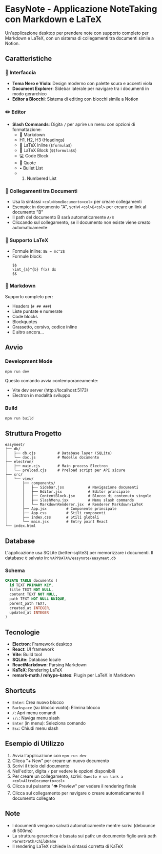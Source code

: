 # EasyNote - Applicazione NoteTaking con Markdown e LaTeX

Un'applicazione desktop per prendere note con supporto completo per Markdown e LaTeX, con un sistema di collegamenti tra documenti simile a Notion.

## Caratteristiche

### 🎨 Interfaccia
- **Tema Nero e Viola**: Design moderno con palette scura e accenti viola
- **Document Explorer**: Sidebar laterale per navigare tra i documenti in modo gerarchico
- **Editor a Blocchi**: Sistema di editing con blocchi simile a Notion

### ✏️ Editor
- **Slash Commands**: Digita `/` per aprire un menu con opzioni di formattazione:
  - 📝 Markdown
  - H1, H2, H3 (Headings)
  - 🔢 LaTeX Inline (`$formula$`)
  - 📐 LaTeX Block (`$$formula$$`)
  - 💻 Code Block
  - 💬 Quote
  - • Bullet List
  - 1. Numbered List

### 🔗 Collegamenti tra Documenti
- Usa la sintassi `<col>NomeDocumento<col>` per creare collegamenti
- Esempio: in documento "A", scrivi `<col>B<col>` per creare un link al documento "B"
- Il path del documento B sarà automaticamente `A/B`
- Cliccando sul collegamento, se il documento non esiste viene creato automaticamente

### 📐 Supporto LaTeX
- Formule inline: `$E = mc^2$`
- Formule block:
  ```
  $$
  \int_{a}^{b} f(x) dx
  $$
  ```

### 📝 Markdown
Supporto completo per:
- Headers (`# ## ###`)
- Liste puntate e numerate
- Code blocks
- Blockquotes
- Grassetto, corsivo, codice inline
- E altro ancora...

## Avvio

### Development Mode
```bash
npm run dev
```

Questo comando avvia contemporaneamente:
- Vite dev server (http://localhost:5173)
- Electron in modalità sviluppo

### Build
```bash
npm run build
```

## Struttura Progetto

```
easymeet/
├── db/
│   ├── db.cjs          # Database layer (SQLite)
│   └── doc.js          # Modello documento
├── electron/
│   ├── main.cjs        # Main process Electron
│   └── preload.cjs     # Preload script per API sicure
├── src/
│   └── view/
│       ├── components/
│       │   ├── Sidebar.jsx           # Navigazione documenti
│       │   ├── Editor.jsx            # Editor principale
│       │   ├── ContentBlock.jsx      # Blocco di contenuto singolo
│       │   ├── SlashMenu.jsx         # Menu slash commands
│       │   └── MarkdownRenderer.jsx  # Renderer Markdown/LaTeX
│       ├── App.jsx         # Componente principale
│       ├── App.css         # Stili componenti
│       ├── index.css       # Stili globali
│       └── main.jsx        # Entry point React
└── index.html
```

## Database

L'applicazione usa SQLite (better-sqlite3) per memorizzare i documenti.
Il database è salvato in: `%APPDATA%/easynote/easymeet.db`

### Schema

```sql
CREATE TABLE documents (
  id TEXT PRIMARY KEY,
  title TEXT NOT NULL,
  content TEXT NOT NULL,
  path TEXT NOT NULL UNIQUE,
  parent_path TEXT,
  created_at INTEGER,
  updated_at INTEGER
)
```

## Tecnologie

- **Electron**: Framework desktop
- **React**: UI framework
- **Vite**: Build tool
- **SQLite**: Database locale
- **ReactMarkdown**: Parsing Markdown
- **KaTeX**: Rendering LaTeX
- **remark-math / rehype-katex**: Plugin per LaTeX in Markdown

## Shortcuts

- `Enter`: Crea nuovo blocco
- `Backspace` (su blocco vuoto): Elimina blocco
- `/`: Apri menu comandi
- `↑/↓`: Naviga menu slash
- `Enter` (in menu): Seleziona comando
- `Esc`: Chiudi menu slash

## Esempio di Utilizzo

1. Avvia l'applicazione con `npm run dev`
2. Clicca "+ New" per creare un nuovo documento
3. Scrivi il titolo del documento
4. Nell'editor, digita `/` per vedere le opzioni disponibili
5. Per creare un collegamento, scrivi: `Questo è un link a <col>AltroDocumento<col>`
6. Clicca sul pulsante "👁️ Preview" per vedere il rendering finale
7. Clicca sul collegamento per navigare o creare automaticamente il documento collegato

## Note

- I documenti vengono salvati automaticamente mentre scrivi (debounce di 500ms)
- La struttura gerarchica è basata sui path: un documento figlio avrà path `ParentPath/ChildName`
- Il rendering LaTeX richiede la sintassi corretta di KaTeX
